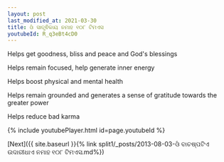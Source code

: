 ```yaml
---
layout: post
last_modified_at: 2021-03-30
title: ଓଁ ସାତ୍ତ୍ଵିକାୟ ନମାହ ୧୦୮ ଟିମଏସ
youtubeId: R_q3eBt4cD0
---
```

 
 
Helps get goodness, bliss and peace and God's blessings
 
Helps remain focused, help generate inner energy 
 
Helps boost physical and mental health 
 
Helps remain grounded and generates a sense of gratitude towards the greater power 
 
Helps reduce bad karma
 
 
 
 


{% include youtubePlayer.html id=page.youtubeId %}
 
[Next]({{ site.baseurl }}{% link  split1/_posts/2013-08-03-ଓଁ ବାଚଷ୍ପଟିଏ ଉଦାରୀଧାଏ ନମାହ ୧୦୮ ଟିମଏସ.md%})
 
